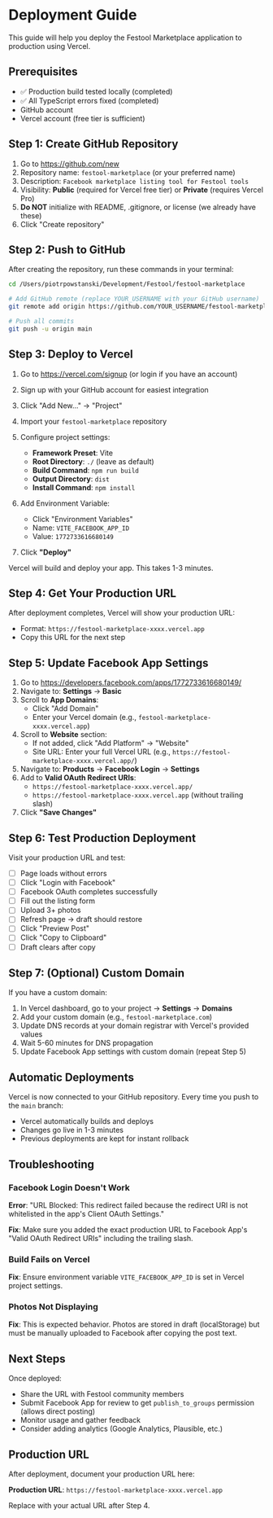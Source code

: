 # Deployment Guide

This guide will help you deploy the Festool Marketplace application to production using Vercel.

## Prerequisites

- ✅ Production build tested locally (completed)
- ✅ All TypeScript errors fixed (completed)
- GitHub account
- Vercel account (free tier is sufficient)

## Step 1: Create GitHub Repository

1. Go to https://github.com/new
2. Repository name: `festool-marketplace` (or your preferred name)
3. Description: `Facebook marketplace listing tool for Festool tools`
4. Visibility: **Public** (required for Vercel free tier) or **Private** (requires Vercel Pro)
5. **Do NOT** initialize with README, .gitignore, or license (we already have these)
6. Click "Create repository"

## Step 2: Push to GitHub

After creating the repository, run these commands in your terminal:

```bash
cd /Users/piotrpowstanski/Development/Festool/festool-marketplace

# Add GitHub remote (replace YOUR_USERNAME with your GitHub username)
git remote add origin https://github.com/YOUR_USERNAME/festool-marketplace.git

# Push all commits
git push -u origin main
```

## Step 3: Deploy to Vercel

1. Go to https://vercel.com/signup (or login if you have an account)
2. Sign up with your GitHub account for easiest integration
3. Click "Add New..." → "Project"
4. Import your `festool-marketplace` repository
5. Configure project settings:
   - **Framework Preset**: Vite
   - **Root Directory**: `./` (leave as default)
   - **Build Command**: `npm run build`
   - **Output Directory**: `dist`
   - **Install Command**: `npm install`

6. Add Environment Variable:
   - Click "Environment Variables"
   - Name: `VITE_FACEBOOK_APP_ID`
   - Value: `1772733616680149`

7. Click **"Deploy"**

Vercel will build and deploy your app. This takes 1-3 minutes.

## Step 4: Get Your Production URL

After deployment completes, Vercel will show your production URL:
- Format: `https://festool-marketplace-xxxx.vercel.app`
- Copy this URL for the next step

## Step 5: Update Facebook App Settings

1. Go to https://developers.facebook.com/apps/1772733616680149/
2. Navigate to: **Settings** → **Basic**
3. Scroll to **App Domains**:
   - Click "Add Domain"
   - Enter your Vercel domain (e.g., `festool-marketplace-xxxx.vercel.app`)
4. Scroll to **Website** section:
   - If not added, click "Add Platform" → "Website"
   - Site URL: Enter your full Vercel URL (e.g., `https://festool-marketplace-xxxx.vercel.app/`)
5. Navigate to: **Products** → **Facebook Login** → **Settings**
6. Add to **Valid OAuth Redirect URIs**:
   - `https://festool-marketplace-xxxx.vercel.app/`
   - `https://festool-marketplace-xxxx.vercel.app` (without trailing slash)
7. Click **"Save Changes"**

## Step 6: Test Production Deployment

Visit your production URL and test:

- [ ] Page loads without errors
- [ ] Click "Login with Facebook"
- [ ] Facebook OAuth completes successfully
- [ ] Fill out the listing form
- [ ] Upload 3+ photos
- [ ] Refresh page → draft should restore
- [ ] Click "Preview Post"
- [ ] Click "Copy to Clipboard"
- [ ] Draft clears after copy

## Step 7: (Optional) Custom Domain

If you have a custom domain:

1. In Vercel dashboard, go to your project → **Settings** → **Domains**
2. Add your custom domain (e.g., `festool-marketplace.com`)
3. Update DNS records at your domain registrar with Vercel's provided values
4. Wait 5-60 minutes for DNS propagation
5. Update Facebook App settings with custom domain (repeat Step 5)

## Automatic Deployments

Vercel is now connected to your GitHub repository. Every time you push to the `main` branch:
- Vercel automatically builds and deploys
- Changes go live in 1-3 minutes
- Previous deployments are kept for instant rollback

## Troubleshooting

### Facebook Login Doesn't Work

**Error**: "URL Blocked: This redirect failed because the redirect URI is not whitelisted in the app's Client OAuth Settings."

**Fix**: Make sure you added the exact production URL to Facebook App's "Valid OAuth Redirect URIs" including the trailing slash.

### Build Fails on Vercel

**Fix**: Ensure environment variable `VITE_FACEBOOK_APP_ID` is set in Vercel project settings.

### Photos Not Displaying

**Fix**: This is expected behavior. Photos are stored in draft (localStorage) but must be manually uploaded to Facebook after copying the post text.

## Next Steps

Once deployed:
- Share the URL with Festool community members
- Submit Facebook App for review to get `publish_to_groups` permission (allows direct posting)
- Monitor usage and gather feedback
- Consider adding analytics (Google Analytics, Plausible, etc.)

## Production URL

After deployment, document your production URL here:

**Production URL**: `https://festool-marketplace-xxxx.vercel.app`

Replace with your actual URL after Step 4.
